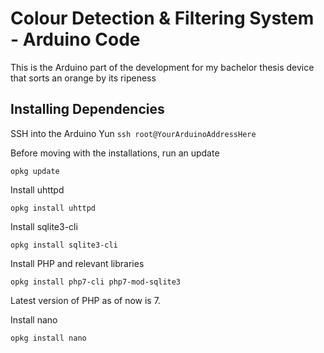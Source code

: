 # Colour Detection & Filtering System - Arduino Code

This is the Arduino part of the development for my bachelor thesis device that sorts an orange by its ripeness

## Installing Dependencies

SSH into the Arduino Yun
`ssh root@YourArduinoAddressHere`

Before moving with the installations, run an update

`opkg update`

Install uhttpd

`opkg install uhttpd`

Install sqlite3-cli

`opkg install sqlite3-cli`

Install PHP and relevant libraries

`opkg install php7-cli php7-mod-sqlite3`

Latest version of PHP as of now is 7.

Install nano

`opkg install nano`